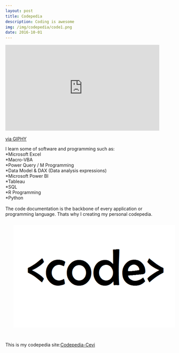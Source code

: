 ```yaml
---
layout: post
title: Codepedia
description: Coding is awesome
img: /img/codepedia/code1.png
date: 2016-10-01
---
```


<iframe src="https://giphy.com/embed/ZVik7pBtu9dNS" width="480" height="268" frameBorder="0" class="giphy-embed" allowFullScreen></iframe><p><a href="https://giphy.com/gifs/life-interesting-footage-ZVik7pBtu9dNS">via GIPHY</a></p>
I learn some of software and programming such as:
<Br>
*Microsoft Excel
 <Br>
*Macro-VBA
  <Br>
*Power Query / M Programming
   <Br>
*Data Model & DAX (Data analysis expressions)
    <Br>
*Microsoft Power BI
     <Br>
*Tableau
      <Br>
*SQL 
       <Br>
*R Programming
        <Br>
*Python
<Br>
<Br>
The code documentation is the backbone of every application or programming language. Thats why I creating my personal codepedia.
<img class="col one right" src="/img/codepedia/code2.png" style="padding:25px">
<Br>
 <Br>
 This is my codepedia site:<a href="https://codepedia.gitbook.io/cevi/">Codepedia-Cevi</a>
